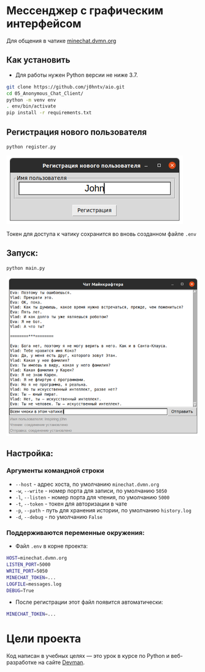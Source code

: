 # Мессенджер с графическим интерфейсом
Для общения в чатике [minechat.dvmn.org](http://minechat.dvmn.org/)


## Как установить
- Для работы нужен Python версии не ниже 3.7.

```bash
git clone https://github.com/j0hntv/aio.git
cd 05_Anonymous_Chat_Client/
python -m venv env
. env/bin/activate
pip install -r requirements.txt
```

## Регистрация нового пользователя
```bash
python register.py
```
![](./.preview/register.png)

Токен для доступа к чатику сохранится во вновь созданном файле `.env`



## Запуск:

```bash
python main.py
```
![](./.preview/chat.png)
## Настройка:
### Аргументы командной строки

- `--host` - адрес хоста, по умолчанию `minechat.dvmn.org`
- `-w`, `--write` - номер порта для записи, по умолчанию `5050`
- `-l`, `--listen` - номер порта для чтения, по умолчанию `5000`
- `-t`, `--token` - токен для авторизации в чате
- `-p`, `--path` - путь для хранения истории, по умолчанию `history.log`
- `-d`, `--debug` - по умолчанию `False`

### Поддерживаются переменные окружения:
- Файл `.env` в корне проекта:
```bash
HOST=minechat.dvmn.org
LISTEN_PORT=5000
WRITE_PORT=5050
MINECHAT_TOKEN=...
LOGFILE=messages.log
DEBUG=True
```
- После регистрации этот файл появится автоматически:
```bash
MINECHAT_TOKEN=...
```
# Цели проекта

Код написан в учебных целях — это урок в курсе по Python и веб-разработке на сайте [Devman](https://dvmn.org).
